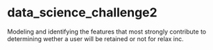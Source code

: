 # data_science_challenge2
Modeling and identifying the features that most strongly contribute to determining wether a user will be retained or not for relax inc.
